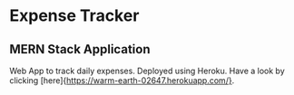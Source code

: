 # Expense Tracker
## MERN Stack Application

Web App to track daily expenses. Deployed using Heroku. Have a look by clicking [here]{https://warm-earth-02647.herokuapp.com/}.
